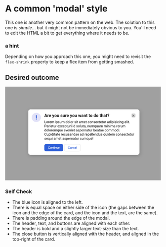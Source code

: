 # A common 'modal' style

This one is another very common pattern on the web. The solution to this one is _simple_... but it might not be immediately obvious to you. You'll need to edit the HTML a bit to get everything where it needs to be.

### a hint

Depending on how you approach this one, you might need to revisit the `flex-shrink` property to keep a flex item from getting smashed.

## Desired outcome

![desired outcome](./desired-outcome.png)

### Self Check

-   The blue icon is aligned to the left.
-   There is equal space on either side of the icon (the gaps between the icon and the edge of the card, and the icon and the text, are the same).
-   There is padding around the edge of the modal.
-   The header, text, and buttons are aligned with each other.
-   The header is bold and a slightly larger text-size than the text.
-   The close button is vertically aligned with the header, and aligned in the top-right of the card.
